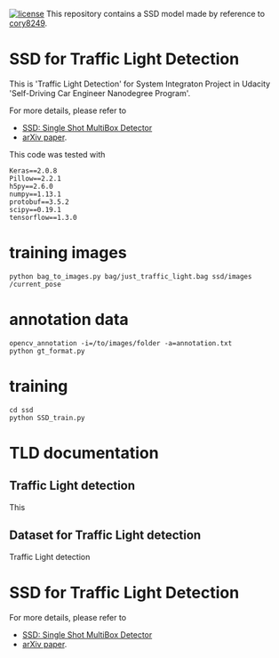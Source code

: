 [![license](https://img.shields.io/github/license/mashape/apistatus.svg)](LICENSE)
This repository contains a SSD model made by reference to [cory8249](https://github.com/cory8249/ssd_keras.git).

# SSD for Traffic Light Detection

This is 'Traffic Light Detection' for System Integraton Project in Udacity 'Self-Driving Car Engineer Nanodegree Program'.

For more details, please refer to 

- [SSD: Single Shot MultiBox Detector](https://github.com/weiliu89/caffe/tree/ssd)
- [arXiv paper](http://arxiv.org/abs/1512.02325).

This code was tested with 

    Keras==2.0.8
    Pillow==2.2.1
    h5py==2.6.0
    numpy==1.13.1
    protobuf==3.5.2
    scipy==0.19.1
    tensorflow==1.3.0

# training images

    python bag_to_images.py bag/just_traffic_light.bag ssd/images /current_pose

# annotation data

    opencv_annotation -i=/to/images/folder -a=annotation.txt
    python gt_format.py

# training

    cd ssd
	python SSD_train.py


# TLD documentation

## Traffic Light detection

This

## Dataset for Traffic Light detection


Traffic Light detection

# SSD for Traffic Light Detection

For more details, please refer to 

- [SSD: Single Shot MultiBox Detector](https://github.com/weiliu89/caffe/tree/ssd)
- [arXiv paper](http://arxiv.org/abs/1512.02325).



<!-- ### Traffic Light Recognition -->
<!-- ### Traffic Light Classification -->

